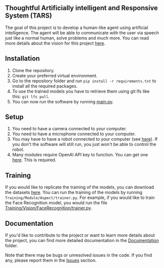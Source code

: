 ## Thoughtful Artificially intelligent and Responsive System (TARS)

The goal of this project is to develop a human-like agent using artificial intelligence. The agent will be able to communicate with the user via speech just like a normal human, solve problems and much more.
You can read more details about the vision for this project [here](Documentation/vision.md).

## Installation
1. Clone the repository.
2. Create your preferred virtual environment.
3. Go to the repository folder and run `pip install -r requirements.txt` to install all the required packages.
4. To use the trained models you have to retrieve them using git lfs like this: `git lfs pull`.
5. You can now run the software by running [main.py](main.py).

## Setup
1. You need to have a camera connected to your computer.
2. You need to have a microphone connected to your computer.
3. You may have to have a robot connected to your computer (see [here](https://www.ohbot.co.uk/store/c1/buy-ohbot)). If you don't the software will still run, you just won't be able to control the robot.
4. Many modules require OpenAI API key to function. You can get one [here](https://beta.openai.com/). This is required.

## Training
If you would like to replicate the training of the models, you can download the datasets [here](https://drive.google.com/file/d/1nj4l2pW25RxiD6ey25Xw8ZXcX6VLS_xh/view?usp=sharing).
You can run the training of the models by running `Training/Module/Aspect/trainer.py`. For example, if you would like to train the Face Recognition model,
you would run the file [Training/Vision/FaceRecognition/trainer.py](Training/Vision/FaceRecognition/trainer.py).

## Documentation
If you'd like to contribute to the project or want to learn more details about the project,
you can find more detailed documentation in the [Documentation](Documentation) folder.

Note that there may be bugs or unresolved issues in the code. If you find any, please report them in the [Issues](https://github.com/Reblexis/TARS/issues?q=is%3Aissue+is%3Aopen+sort%3Aupdated-desc) section.
